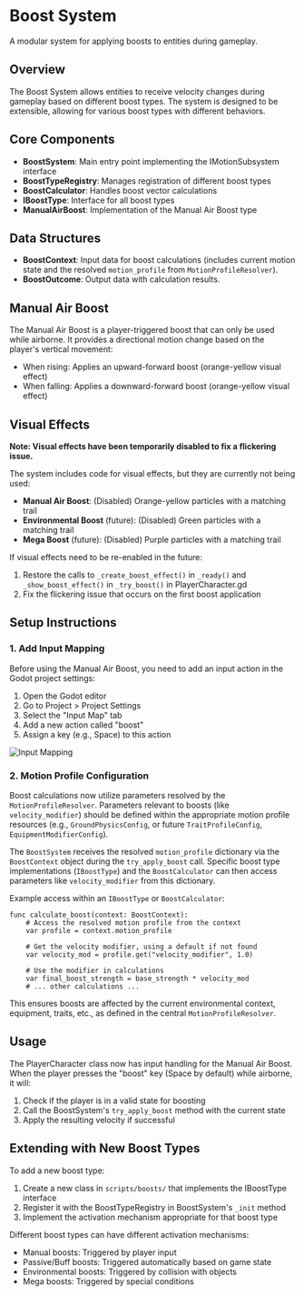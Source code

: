 # Boost System

A modular system for applying boosts to entities during gameplay.

## Overview

The Boost System allows entities to receive velocity changes during gameplay based on different boost types. The system is designed to be extensible, allowing for various boost types with different behaviors.

## Core Components

- **BoostSystem**: Main entry point implementing the IMotionSubsystem interface
- **BoostTypeRegistry**: Manages registration of different boost types
- **BoostCalculator**: Handles boost vector calculations
- **IBoostType**: Interface for all boost types
- **ManualAirBoost**: Implementation of the Manual Air Boost type

## Data Structures

- **BoostContext**: Input data for boost calculations (includes current motion state and the resolved `motion_profile` from `MotionProfileResolver`).
- **BoostOutcome**: Output data with calculation results.

## Manual Air Boost

The Manual Air Boost is a player-triggered boost that can only be used while airborne. It provides a directional motion change based on the player's vertical movement:

- When rising: Applies an upward-forward boost (orange-yellow visual effect)
- When falling: Applies a downward-forward boost (orange-yellow visual effect)

## Visual Effects

**Note: Visual effects have been temporarily disabled to fix a flickering issue.**

The system includes code for visual effects, but they are currently not being used:

- **Manual Air Boost**: (Disabled) Orange-yellow particles with a matching trail
- **Environmental Boost** (future): (Disabled) Green particles with a matching trail
- **Mega Boost** (future): (Disabled) Purple particles with a matching trail

If visual effects need to be re-enabled in the future:

1. Restore the calls to `_create_boost_effect()` in `_ready()` and `_show_boost_effect()` in `_try_boost()` in PlayerCharacter.gd
2. Fix the flickering issue that occurs on the first boost application

## Setup Instructions

### 1. Add Input Mapping

Before using the Manual Air Boost, you need to add an input action in the Godot project settings:

1. Open the Godot editor
2. Go to Project > Project Settings
3. Select the "Input Map" tab
4. Add a new action called "boost"
5. Assign a key (e.g., Space) to this action

![Input Mapping](https://docs.godotengine.org/en/stable/_images/input_event_mapping.png)

### 2. Motion Profile Configuration

Boost calculations now utilize parameters resolved by the `MotionProfileResolver`. Parameters relevant to boosts (like `velocity_modifier`) should be defined within the appropriate motion profile resources (e.g., `GroundPhysicsConfig`, or future `TraitProfileConfig`, `EquipmentModifierConfig`).

The `BoostSystem` receives the resolved `motion_profile` dictionary via the `BoostContext` object during the `try_apply_boost` call. Specific boost type implementations (`IBoostType`) and the `BoostCalculator` can then access parameters like `velocity_modifier` from this dictionary.

Example access within an `IBoostType` or `BoostCalculator`:
```gdscript
func calculate_boost(context: BoostContext):
    # Access the resolved motion profile from the context
    var profile = context.motion_profile

    # Get the velocity modifier, using a default if not found
    var velocity_mod = profile.get("velocity_modifier", 1.0)

    # Use the modifier in calculations
    var final_boost_strength = base_strength * velocity_mod
    # ... other calculations ...
```

This ensures boosts are affected by the current environmental context, equipment, traits, etc., as defined in the central `MotionProfileResolver`.

## Usage

The PlayerCharacter class now has input handling for the Manual Air Boost. When the player presses the "boost" key (Space by default) while airborne, it will:

1. Check if the player is in a valid state for boosting
2. Call the BoostSystem's `try_apply_boost` method with the current state
3. Apply the resulting velocity if successful

## Extending with New Boost Types

To add a new boost type:

1. Create a new class in `scripts/boosts/` that implements the IBoostType interface
2. Register it with the BoostTypeRegistry in BoostSystem's `_init` method
3. Implement the activation mechanism appropriate for that boost type

Different boost types can have different activation mechanisms:
- Manual boosts: Triggered by player input
- Passive/Buff boosts: Triggered automatically based on game state
- Environmental boosts: Triggered by collision with objects
- Mega boosts: Triggered by special conditions
